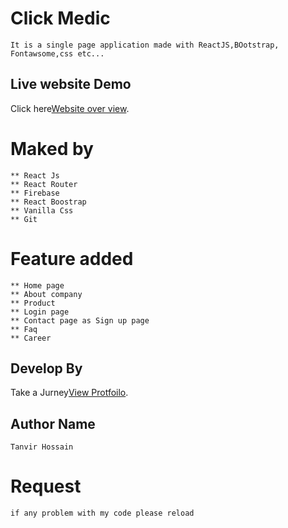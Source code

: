 # Click Medic

    It is a single page application made with ReactJS,BOotstrap, Fontawsome,css etc...

## Live website Demo

Click here[Website over view](https://click-medic-435d1.web.app/).

# Maked by

    ** React Js
    ** React Router
    ** Firebase
    ** React Boostrap
    ** Vanilla Css
    ** Git

# Feature added

    ** Home page
    ** About company
    ** Product
    ** Login page
    ** Contact page as Sign up page
    ** Faq
    ** Career

## Develop By

Take a Jurney[View Protfoilo](https://github.com/mdtanvir037).

## Author Name

    Tanvir Hossain

# Request

    if any problem with my code please reload
